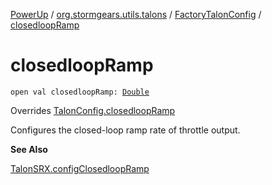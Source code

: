[PowerUp](../../index.md) / [org.stormgears.utils.talons](../index.md) / [FactoryTalonConfig](index.md) / [closedloopRamp](./closedloop-ramp.md)

# closedloopRamp

`open val closedloopRamp: `[`Double`](https://kotlinlang.org/api/latest/jvm/stdlib/kotlin/-double/index.html)

Overrides [TalonConfig.closedloopRamp](../-talon-config/closedloop-ramp.md)

Configures the closed-loop ramp rate of throttle output.

**See Also**

[TalonSRX.configClosedloopRamp](#)

